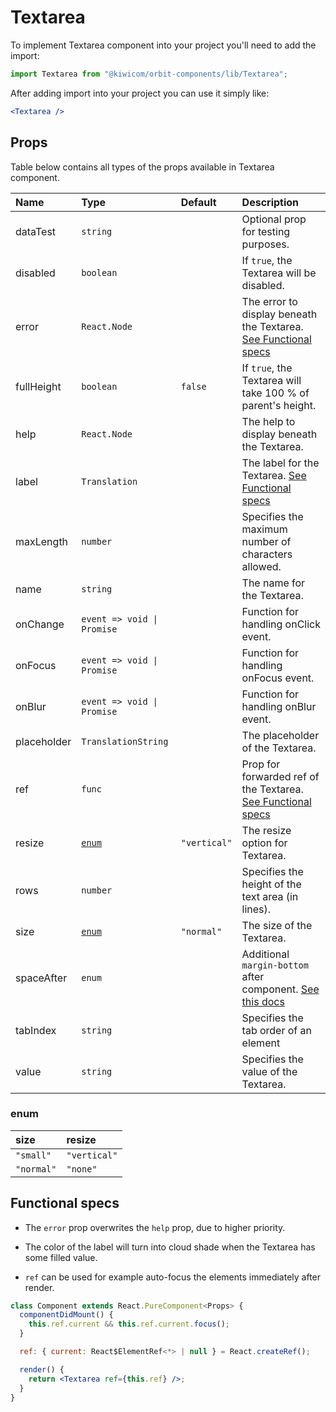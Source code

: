 # Textarea

To implement Textarea component into your project you'll need to add the import:

```jsx
import Textarea from "@kiwicom/orbit-components/lib/Textarea";
```

After adding import into your project you can use it simply like:

```jsx
<Textarea />
```

## Props

Table below contains all types of the props available in Textarea component.

| Name        | Type                       | Default      | Description                                                                                                                                     |
| :---------- | :------------------------- | :----------- | :---------------------------------------------------------------------------------------------------------------------------------------------- |
| dataTest    | `string`                   |              | Optional prop for testing purposes.                                                                                                             |
| disabled    | `boolean`                  |              | If `true`, the Textarea will be disabled.                                                                                                       |
| error       | `React.Node`               |              | The error to display beneath the Textarea. [See Functional specs](#functional-specs)                                                            |
| fullHeight  | `boolean`                  | `false`      | If `true`, the Textarea will take 100 % of parent's height.                                                                                     |
| help        | `React.Node`               |              | The help to display beneath the Textarea.                                                                                                       |
| label       | `Translation`              |              | The label for the Textarea. [See Functional specs](#functional-specs)                                                                           |
| maxLength   | `number`                   |              | Specifies the maximum number of characters allowed.                                                                                             |
| name        | `string`                   |              | The name for the Textarea.                                                                                                                      |
| onChange    | `event => void \| Promise` |              | Function for handling onClick event.                                                                                                            |
| onFocus     | `event => void \| Promise` |              | Function for handling onFocus event.                                                                                                            |
| onBlur      | `event => void \| Promise` |              | Function for handling onBlur event.                                                                                                             |
| placeholder | `TranslationString`        |              | The placeholder of the Textarea.                                                                                                                |
| ref         | `func`                     |              | Prop for forwarded ref of the Textarea. [See Functional specs](#functional-specs)                                                               |
| resize      | [`enum`](#enum)            | `"vertical"` | The resize option for Textarea.                                                                                                                 |
| rows        | `number`                   |              | Specifies the height of the text area (in lines).                                                                                               |
| size        | [`enum`](#enum)            | `"normal"`   | The size of the Textarea.                                                                                                                       |
| spaceAfter  | `enum`                     |              | Additional `margin-bottom` after component. [See this docs](https://github.com/kiwicom/orbit-components/tree/master/src/common/getSpacingToken) |
| tabIndex    | `string`                   |              | Specifies the tab order of an element                                                                                                           |
| value       | `string`                   |              | Specifies the value of the Textarea.                                                                                                            |

### enum

| size       | resize       |
| :--------- | :----------- |
| `"small"`  | `"vertical"` |
| `"normal"` | `"none"`     |

## Functional specs

- The `error` prop overwrites the `help` prop, due to higher priority.

- The color of the label will turn into cloud shade when the Textarea has some filled value.

- `ref` can be used for example auto-focus the elements immediately after render.

```jsx
class Component extends React.PureComponent<Props> {
  componentDidMount() {
    this.ref.current && this.ref.current.focus();
  }

  ref: { current: React$ElementRef<*> | null } = React.createRef();

  render() {
    return <Textarea ref={this.ref} />;
  }
}
```

